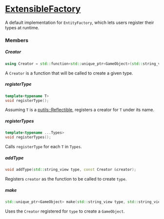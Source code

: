 # [ExtensibleFactory](EntityFactory.hpp)

A default implementation for `EntityFactory`, which lets users register their types at runtime.

### Members

##### Creator

```cpp
using Creator = std::function<std::unique_ptr<GameObject>(std::string_view name)>;
```
A `Creator` is a function that will be called to create a given type.

##### registerType

```cpp
template<typename T>
void registerType();
```
Assuming `T` is a [putils::Reflectible](https://github.com/phiste/putils/blob/master/reflection/README.md), registers a creator for `T` under its name.

##### registerTypes

```cpp
template<typename ...Types>
void registerTypes();
```
Calls `registerType` for each `T` in `Types`.

##### addType

```cpp
void addType(std::string_view type, const Creator &creator);
```
Registers `creator` as the function to be called to create `type`.

##### make

```cpp
std::unique_ptr<GameObject> make(std::string_view type, std::string_view name) final;
```
Uses the `Creator` registered for `type` to create a `GameObject`.
